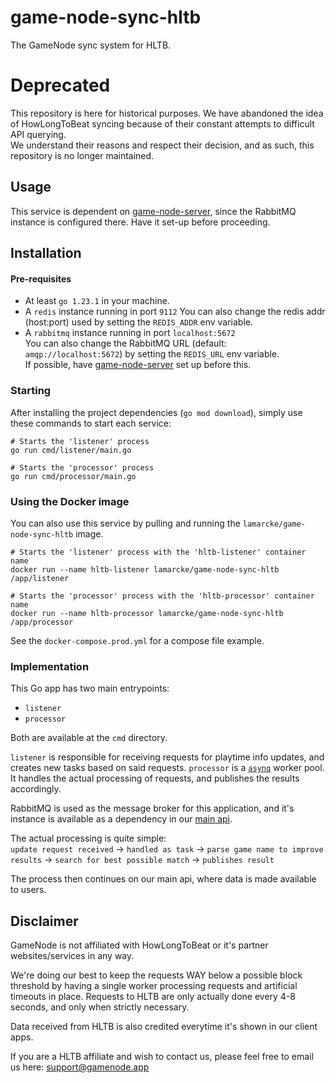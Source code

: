 # game-node-sync-hltb

The GameNode sync system for HLTB.

# Deprecated
This repository is here for historical purposes. We have abandoned the idea of HowLongToBeat syncing because of their constant attempts to difficult API querying.  
We understand their reasons and respect their decision, and as such, this repository is no longer maintained.

## Usage
This service is dependent on [game-node-server](https://github.com/game-node-app/game-node-server), since the RabbitMQ 
instance is configured there. Have it set-up before proceeding.

## Installation
#### Pre-requisites
- At least `go 1.23.1` in your machine.
- A `redis` instance running in port `9112` 
You can also change the redis addr (host:port) used by setting the `REDIS_ADDR` env variable.
- A `rabbitmq` instance running in port `localhost:5672`  
You can also change the RabbitMQ URL (default: `amqp://localhost:5672`) by setting the `REDIS_URL` env variable.  
If possible, have [game-node-server](https://github.com/game-node-app/game-node-server) set up before this.

### Starting
After installing the project dependencies (`go mod download`), simply use these commands to start each service:  
```shell
# Starts the 'listener' process
go run cmd/listener/main.go

# Starts the 'processor' process
go run cmd/processor/main.go
```

### Using the Docker image
You can also use this service by pulling and running the `lamarcke/game-node-sync-hltb` image.  
```shell
# Starts the 'listener' process with the 'hltb-listener' container name
docker run --name hltb-listener lamarcke/game-node-sync-hltb /app/listener

# Starts the 'processor' process with the 'hltb-processor' container name
docker run --name hltb-processor lamarcke/game-node-sync-hltb /app/processor
```
See the `docker-compose.prod.yml` for a compose file example.

### Implementation
This Go app has two main entrypoints:
- `listener`
- `processor`

Both are available at the `cmd` directory.

`listener` is responsible for receiving requests for playtime info updates, and creates new tasks based on said requests.
`processor` is a [`asynq`](https://github.com/hibiken/asynq) worker pool. It handles the actual processing of requests, and
publishes the results accordingly.

RabbitMQ is used as the message broker for this application, and it's instance is available as a dependency 
in our [main api](https://github.com/game-node-app/game-node-server).

The actual processing is quite simple:  
`update request received` -> `handled as task` -> `parse game name to improve results` 
-> `search for best possible match` -> `publishes result`

The process then continues on our main api, where data is made available to users.

## Disclaimer

GameNode is not affiliated with HowLongToBeat or it's partner websites/services in any way. 

We're doing our best to keep the requests WAY below a possible block threshold by having a single worker processing requests
and artificial timeouts in place. Requests to HLTB are only actually done every 4-8 seconds, and only when strictly necessary.

Data received from HLTB is also credited everytime it's shown in our client apps.

If you are a HLTB affiliate and wish to contact us, please feel free to email us here:
[support@gamenode.app](mailto:support@gamenode.app)

